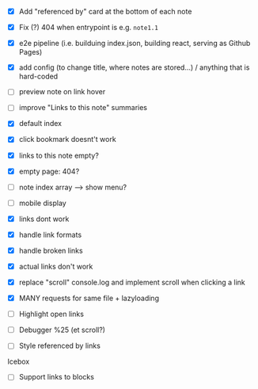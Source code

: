 - [x] Add "referenced by" card at the bottom of each note
- [x] Fix (?) 404 when entrypoint is e.g. `note1.1`
- [x] e2e pipeline (i.e. builduing index.json, building react, serving as Github Pages)
- [x] add config (to change title, where notes are stored...) / anything that is hard-coded
- [ ] preview note on link hover
- [ ] improve "Links to this note" summaries
- [x] default index
- [x] click bookmark doesnt't work
- [x] links to this note empty?
- [x] empty page: 404?
- [ ] note index array --> show menu?
- [ ] mobile display
- [x] links dont work
- [x] handle link formats
- [x] handle broken links
- [x] actual links don't work
- [x] replace "scroll" console.log and implement scroll when clicking a link
- [x] MANY requests for same file + lazyloading
- [ ] Highlight open links
- [ ] Debugger %25 (et scroll?)
- [ ] Style referenced by links


Icebox
- [ ] Support links to blocks
